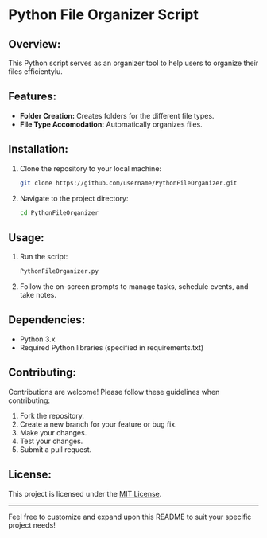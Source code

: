 # Python File Organizer Script

## Overview:

This Python script serves as an organizer tool to help users to organize their files efficientylu.

## Features:

- **Folder Creation:** Creates folders for the different file types.
- **File Type Accomodation:** Automatically organizes files.

## Installation:

1. Clone the repository to your local machine:

    ```bash
    git clone https://github.com/username/PythonFileOrganizer.git
    ```

2. Navigate to the project directory:

    ```bash
    cd PythonFileOrganizer
    ```


## Usage:

1. Run the script:

    ```bash
    PythonFileOrganizer.py
    ```

2. Follow the on-screen prompts to manage tasks, schedule events, and take notes.

## Dependencies:

- Python 3.x
- Required Python libraries (specified in requirements.txt)

## Contributing:

Contributions are welcome! Please follow these guidelines when contributing:

1. Fork the repository.
2. Create a new branch for your feature or bug fix.
3. Make your changes.
4. Test your changes.
5. Submit a pull request.

## License:

This project is licensed under the [MIT License](LICENSE).

---

Feel free to customize and expand upon this README to suit your specific project needs!
